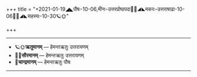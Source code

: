 +++
title = "+2021-01-19◢◣पौषः-10-06,मीनः-उत्तरप्रोष्ठपदा🌛🌌◢◣मकरः-उत्तराषाढा-10-06🌌🌞◢◣सहस्यः-10-30🪐🌞"

+++
___________________
- 🪐🌞**ऋतुमानम्** — हेमन्तऋतुः उत्तरायणम्
- 🌌🌞**सौरमानम्** — हेमन्तऋतुः उत्तरायणम्
- 🌛**चान्द्रमानम्** — हेमन्तऋतुः पौषः
___________________

